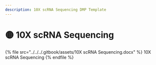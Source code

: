 ```yaml
---
description: 10X scRNA Sequencing DMP Template
---
```


# 🟡 10X scRNA Sequencing



{% file src="../../../.gitbook/assets/10X scRNA Sequencing.docx" %}
10X scRNA Sequencing
{% endfile %}
